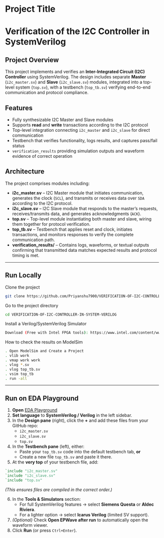 # Project Title

# Verification of the I2C Controller in SystemVerilog

## Project Overview

This project implements and verifies an **Inter-Integrated Circuit (I2C) Controller** using SystemVerilog. The design includes separate **Master** (`i2c_master.sv`) and **Slave** (`i2c_slave.sv`) modules, integrated into a top-level system (`top.sv`), with a testbench (`top_tb.sv`) verifying end-to-end communication and protocol compliance.

## Features

- Fully synthesizable I2C Master and Slave modules  
- Supports **read** and **write** transactions according to the I2C protocol  
- Top-level integration connecting `i2c_master` and `i2c_slave` for direct communication  
- Testbench that verifies functionality, logs results, and captures pass/fail status  
- `verification_results` providing simulation outputs and waveform evidence of correct operation

## Architecture
The project comprises modules including:
- **i2c_master.sv** – I2C Master module that initiates communication, generates the clock (`SCL`), and transmits or receives data over `SDA` according to the I2C protocol.  
- **i2c_slave.sv** – I2C Slave module that responds to the master’s requests, receives/transmits data, and generates acknowledgments (`ACK`).  
- **top.sv** – Top-level module instantiating both master and slave, wiring them together for protocol verification.  
- **top_tb.sv** – Testbench that applies reset and clock, initiates transactions, and monitors responses to verify the complete communication path.  
- **verification_results/** – Contains logs, waveforms, or textual outputs confirming that transmitted data matches expected results and protocol timing is met.

---

## Run Locally

Clone the project

```bash
git clone https://github.com/Priyanshu7900/VERIFICATION-OF-I2C-CONTROLLER-IN-SYSTEM-VERILOG.git
```

Go to the project directory

```bash
cd VERIFICATION-OF-I2C-CONTROLLER-IN-SYSTEM-VERILOG
```

Install a Verilog/SystemVerilog Simulator

```bash
Download (Free with Intel FPGA tools): https://www.intel.com/content/www/us/en/software-kit/705184/modelsim-intel-fpgas.html
```

How to check the results on ModelSim

```bash
. Open ModelSim and Create a Project
. vlib work
. vmap work work 
. vlog *.sv 
. vlog top_tb.sv
. vsim top_tb 
. run -all
```

---

## Run on EDA Playground

1. **Open** [EDA Playground](https://www.edaplayground.com/)  
2. **Set language** to **SystemVerilog / Verilog** in the left sidebar.  
3. In the **Design pane** (right), click the **+** and add these files from your GitHub repo:  
   - `i2c_master.sv`  
   - `i2c_slave.sv`  
   - `top.sv`  
4. In the **Testbench pane** (left), either:  
   - Paste your `top_tb.sv` code into the default testbench tab, **or**  
   - Create a new file `top_tb.sv` and paste it there.  
5. At the **very top** of your testbench file, add:

```verilog
`include "i2c_master.sv"
`include "i2c_slave.sv"
`include "top.sv"
```
*(This ensures files are compiled in the correct order.)*

6. In the **Tools & Simulators** section:  
   - For full SystemVerilog features → select **Siemens Questa** or **Aldec Riviera**.  
   - For a lighter option → select **Icarus Verilog** (limited SV support).  
7. *(Optional)* Check **Open EPWave after run** to automatically open the waveform viewer.  
8. Click **Run** (or press `Ctrl+Enter`). 
